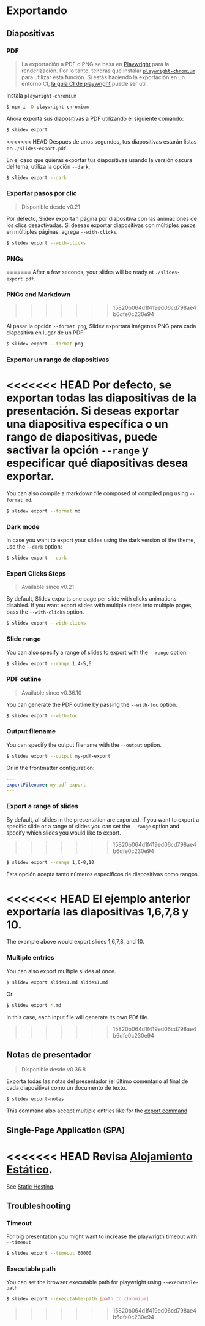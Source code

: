 # Exportando

## Diapositivas

### PDF

> La exportación a PDF o PNG se basa en [Playwright](https://playwright.dev) para la renderización. Por lo tanto, tendras que instalar [`playwright-chromium`](https://playwright.dev/docs/installation#download-single-browser-binary) para utilizar esta función.
> Si estás haciendo la exportación en un entorno CI, [la guía CI de playwright](https://playwright.dev/docs/ci) puede ser útil.

Instala `playwright-chromium`

```bash
$ npm i -D playwright-chromium
```

Ahora exporta sus diapositivas a PDF utilizando el siguiente comando:

```bash
$ slidev export
```

<<<<<<< HEAD
Después de unos segundos, tus diapositivas estarán listas en `./slides-export.pdf`.

En el caso que quieras exportar tus diapositivas usando la versión oscura del tema, utiliza la opción `--dark`:
```bash
$ slidev export --dark
```

### Exportar pasos por clic

> Disponible desde v0.21

Por defecto, Slidev exporta 1 página por diapositiva con las animaciones de los clics desactivadas. Si deseas exportar diapositivas con múltiples pasos en múltiples páginas, agrega `--with-clicks`.

```bash
$ slidev export --with-clicks
```

### PNGs
=======
After a few seconds, your slides will be ready at `./slides-export.pdf`.

### PNGs and Markdown
>>>>>>> 15820b064d1f419ed06cd798ae4b6dfe0c230e94

Al pasar la opción `--format png`, Slidev exportará imágenes PNG para cada diapositiva en lugar de un PDF.

```bash
$ slidev export --format png
```
### Exportar un rango de diapositivas

<<<<<<< HEAD
Por defecto, se exportan todas las diapositivas de la presentación. Si deseas exportar una diapositiva específica o un rango de diapositivas, puede sactivar la opción `--range` y especificar qué diapositivas desea exportar. 
=======
You can also compile a markdown file composed of compiled png using `--format md`.

```bash
$ slidev export --format md
```

### Dark mode

In case you want to export your slides using the dark version of the theme, use the `--dark` option:

```bash
$ slidev export --dark
```

### Export Clicks Steps

> Available since v0.21

By default, Slidev exports one page per slide with clicks animations disabled. If you want export slides with multiple steps into multiple pages, pass the `--with-clicks` option.

```bash
$ slidev export --with-clicks
```

### Slide range

You can also specify a range of slides to export with the `--range` option.

```bash
$ slidev export --range 1,4-5,6
```

### PDF outline

> Available since v0.36.10

You can generate the PDF outline by passing the `--with-toc` option.

```bash
$ slidev export --with-toc
```

### Output filename

You can specify the output filename with the `--output` option.

```bash
$ slidev export --output my-pdf-export
```

Or in the frontmatter configuration:

```yaml
---
exportFilename: my-pdf-export
---
```

### Export a range of slides

By default, all slides in the presentation are exported. If you want to export a specific slide or a range of slides you can set the `--range` option and specify which slides you would like to export.
>>>>>>> 15820b064d1f419ed06cd798ae4b6dfe0c230e94

```bash
$ slidev export --range 1,6-8,10
```

Esta opción acepta tanto números específicos de diapositivas como rangos.

<<<<<<< HEAD
El ejemplo anterior exportaría las diapositivas 1,6,7,8 y 10. 
=======
The example above would export slides 1,6,7,8, and 10.

### Multiple entries

You can also export multiple slides at once.

```bash
$ slidev export slides1.md slides1.md
```

Or

```bash
$ slidev export *.md
```

In this case, each input file will generate its own PDf file.
>>>>>>> 15820b064d1f419ed06cd798ae4b6dfe0c230e94

## Notas de presentador

> Disponible desde v0.36.8

Exporta todas las notas del presentador (el último comentario al final de cada diapositiva) como un documento de texto.

```bash
$ slidev export-notes
```

This command also accept multiple entries like for the [export command](#multiple-entries)

## Single-Page Application (SPA)

<<<<<<< HEAD
Revisa [Alojamiento Estático](/guide/hosting).
=======
See [Static Hosting](/guide/hosting).

## Troubleshooting

### Timeout

For big presentation you might want to increase the playwrigth timeout with `--timeout`

```bash
$ slidev export --timeout 60000
```

### Executable path

You can set the browser executable path for playwright using `--executable-path`

```bash
$ slidev export --executable-path [path_to_chromium]
```
>>>>>>> 15820b064d1f419ed06cd798ae4b6dfe0c230e94
